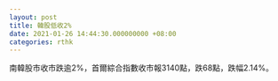 ```yaml
---
layout: post
title: 韓股低收2%
date: 2021-01-26 14:44:30.000000000 +08:00
categories: rthk
---
```


南韓股市收市跌逾2%，首爾綜合指數收市報3140點，跌68點，跌幅2.14%。
